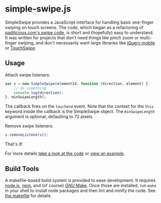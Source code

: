 # simple-swipe.js

SimpleSwipe provides a JavaScript interface for handling basic one-finger swiping on touch screens.  The code, which began as a refactoring of [padilicious.com's swipe code](http://padilicious.com/code/touchevents/swipesensejs.html), is short and (hopefully) easy to understand.  It was written for projects that don't need things like pinch zoom or multi-finger swiping, and don't necessarily want large libraries like [jQuery mobile](http://jquerymobile.com/) or [TouchSwipe](https://github.com/mattbryson/TouchSwipe-Jquery-Plugin).

## Usage

Attach swipe listeners:
```JavaScript
var s = new SimpleSwipe(elementId, function (direction, element) {
    // do something
    console.log(direction);
}, minSwipeLength);
```
The callback fires on the `touchend` event.  Note that the context for the `this` keyword inside the callback is the SimpleSwipe object. The `minSwipeLength` argument is optional, defaulting to 72 pixels.

Remove swipe listeners:
```JavaScript
s.removeListeners();
```

That's it!

For more details [take a look at the code](https://github.com/Lochlan/swipe-demo/blob/master/simple-swipe.js) or [view an example](http://lochlan.github.io/simple-swipe).

## Build Tools

A makefile-based build system is provided to ease development.  It requires [node.js](http://nodejs.org/), [npm](https://www.npmjs.org/), and (of course) [GNU Make](http://www.gnu.org/software/make/).  Once those are installed, run `make` in your shell to install node packages and then lint and minify the code.  See [the makefile](https://github.com/Lochlan/swipe-demo/blob/master/Makefile) for details.
